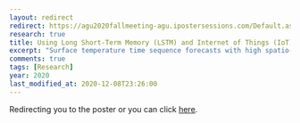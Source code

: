 ```yaml
---
layout: redirect
redirect: https://agu2020fallmeeting-agu.ipostersessions.com/Default.aspx?s=EE-C1-DD-22-3B-B6-49-6E-8C-3D-1E-9A-0F-25-07-C2
research: true
title: Using Long Short-Term Memory (LSTM) and Internet of Things (IoT) for Localized Surface Temperature Forecasting in an Urban Environment
excerpt: "Surface temperature time sequence forecasts with high spatio-temporal resolution via a deep network"
comments: true
tags: [Research]
year: 2020
last_modified_at: 2020-12-08T23:26:00
---
```


Redirecting you to the poster or you can click [here](https://agu2020fallmeeting-agu.ipostersessions.com/Default.aspx?s=EE-C1-DD-22-3B-B6-49-6E-8C-3D-1E-9A-0F-25-07-C2).
